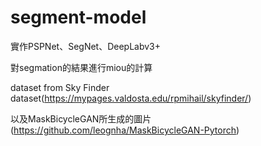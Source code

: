 # segment-model
實作PSPNet、SegNet、DeepLabv3+

對segmation的結果進行miou的計算

dataset from Sky Finder dataset(https://mypages.valdosta.edu/rpmihail/skyfinder/) 

以及MaskBicycleGAN所生成的圖片(https://github.com/leognha/MaskBicycleGAN-Pytorch)
